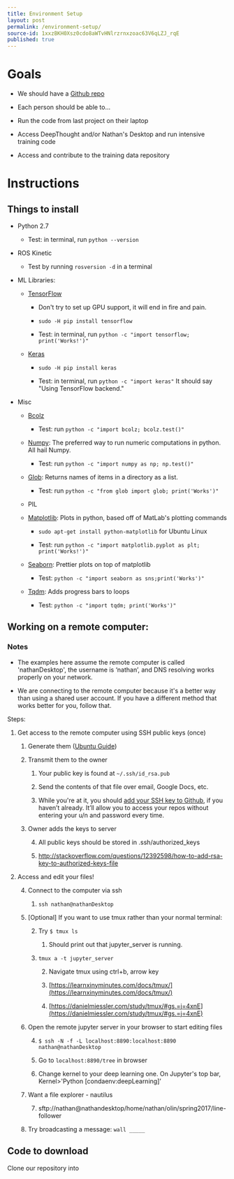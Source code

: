 ```yaml
---
title: Environment Setup
layout: post
permalink: /environment-setup/
source-id: 1xxzBKH0Xsz0cdo8aWTvHNlrzrnxzoac63V6qLZJ_rqE
published: true
---
```

# Goals

* We should have a [Github repo](https://github.com/no-fire/line-follower)

* Each person should be able to...

* Run the code from last project on their laptop

* Access DeepThought and/or Nathan's Desktop and run intensive training code

* Access and contribute to the training data repository 

# Instructions

## Things to install

* Python 2.7

    * Test: in terminal, run `python --version`

* ROS Kinetic

    * Test by running `rosversion -d` in a terminal

* ML Libraries:

    * [TensorFlow](https://www.tensorflow.org/install/)

        * Don't try to set up GPU support, it will end in fire and pain.

        * `sudo -H pip install tensorflow`

        * Test: in terminal, run `python -c "import tensorflow; print('Works!')"`

    * [Keras](https://keras.io/#installation)

        * `sudo -H pip install keras`

        * Test: in terminal, run `python -c "import keras"` It should say "Using TensorFlow backend."

* Misc

    * [Bcolz](http://bcolz.readthedocs.io/en/latest/install.html)

        * Test: run `python -c "import bcolz; bcolz.test()"`

    * [Numpy](https://scipy.org/install.html): The preferred way to run numeric computations in python. All hail Numpy.

        * Test: run `python -c "import numpy as np; np.test()"`

    * [Glob](https://pypi.python.org/pypi/glob2): Returns names of items in a directory as a list.

        * Test: run `python -c "from glob import glob; print('Works')"`

    * PIL

    * [Matplotlib](https://matplotlib.org/users/installing.html): Plots in python, based off of MatLab's plotting commands

        * `sudo apt-get install python-matplotlib` for Ubuntu Linux

        * Test: run `python -c "import matplotlib.pyplot as plt; print('Works!')"`

    * [Seaborn](http://seaborn.pydata.org/installing.html): Prettier plots on top of matplotlib

        * Test: `python -c "import seaborn as sns;print('Works')"`

    * [Tqdm](https://pypi.python.org/pypi/tqdm#installation): Adds progress bars to loops

        * Test: `python -c "import tqdm; print('Works')"`

## Working on a remote computer:

### Notes

* The examples here assume the remote computer is called 'nathanDesktop', the username is ‘nathan’, and DNS resolving works properly on your network.

* We are connecting to the remote computer because it's a better way than using a shared user account. If you have a different method that works better for you, follow that.

Steps:

1. Get access to the remote computer using SSH public keys (once)

    1. Generate them ([Ubuntu Guide](https://help.ubuntu.com/community/SSH/OpenSSH/Keys))

    2. Transmit them to the owner 

        1. Your public key is found at `~/.ssh/id_rsa.pub`

        2. Send the contents of that file over email, Google Docs, etc.

        3. While you're at it, you should [add your SSH key to Github](https://github.com/settings/keys), if you haven’t already. It’ll allow you to access your repos without entering your u/n and password every time.

    3. Owner adds the keys to server

        4. All public keys should be stored in .ssh/authorized_keys 

        5. http://stackoverflow.com/questions/12392598/how-to-add-rsa-key-to-authorized-keys-file

2. Access and edit your files!

    4. Connect to the computer via ssh

        1. `ssh nathan@nathanDesktop`

    1. [Optional] If you want to use tmux rather than your normal terminal:

        2. Try `$ tmux ls`

            1. Should print out that jupyter_server is running. 

        3. `tmux a -t jupyter_server`

            2. Navigate tmux using ctrl+b, arrow key

            3. [https://learnxinyminutes.com/docs/tmux/](https://learnxinyminutes.com/docs/tmux/)

            4. [https://danielmiessler.com/study/tmux/#gs.=j=4xnE](https://danielmiessler.com/study/tmux/#gs.=j=4xnE)

    2. Open the remote jupyter server in your browser to start editing files

        4. `$ ssh -N -f -L localhost:8890:localhost:8890 nathan@nathanDesktop`

        5. Go to `localhost:8890/tree` in browser

        6. Change kernel to your deep learning one. On Jupyter's top bar, Kernel>'Python [condaenv:deepLearning]’

    3. Want a file explorer - nautilus

        7. sftp://nathan@nathandesktop/home/nathan/olin/spring2017/line-follower

    4. Try broadcasting a message: `wall _____` 

## Code to download

Clone our repository into 

